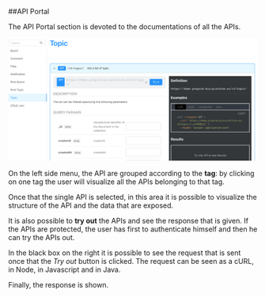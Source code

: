 ##API Portal

The API Portal section is devoted to the documentations of all the APIs.

![](img/api-portal.png)

On the left side menu, the API are grouped according to the **tag**: by clicking on one tag the user will visualize all the APIs belonging to that tag.

Once that the single API is selected, in this area it is possible to visualize the structure of the API and the data that are exposed.

It is also possible to **try out** the APIs and see the response that is given. If the APIs are protected, the user has first  to authenticate himself and then he can try the APIs out.

In the black box on the right it is possible to see the request that is sent once that the *Try out* button is clicked. The request can be seen as a cURL, in Node, in Javascript and in Java.

Finally, the response is shown.
